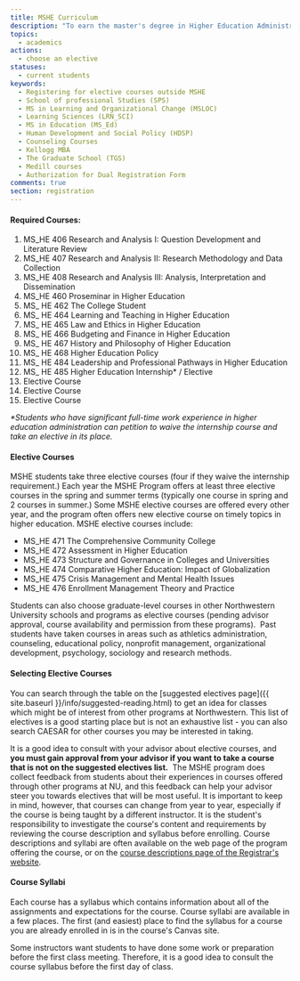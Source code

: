 ```yaml
---
title: MSHE Curriculum
description: "To earn the master's degree in Higher Education Administration and Policy students must complete 15 graduate level courses, including core courses and electives."
topics:
  - academics
actions:
  - choose an elective
statuses:
  - current students
keywords:
  - Registering for elective courses outside MSHE
  - School of professional Studies (SPS)
  - MS in Learning and Organizational Change (MSLOC)
  - Learning Sciences (LRN_SCI)
  - MS in Education (MS_Ed)
  - Human Development and Social Policy (HDSP)
  - Counseling Courses
  - Kellogg MBA
  - The Graduate School (TGS)
  - Medill courses
  - Authorization for Dual Registration Form
comments: true
section: registration
---
```



#### Required Courses:

1. MS_HE 406 Research and Analysis I: Question Development and Literature Review
2. MS_HE 407 Research and Analysis II: Research Methodology and Data Collection
3. MS_HE 408 Research and Analysis III: Analysis, Interpretation and Dissemination
4. MS_HE 460 Proseminar in Higher Education
5. MS_ HE 462 The College Student
6. MS_ HE 464 Learning and Teaching in Higher Education
7. MS_ HE 465 Law and Ethics in Higher Education
8. MS_ HE 466 Budgeting and Finance in Higher Education
9. MS_ HE 467 History and Philosophy of Higher Education
10. MS_ HE 468 Higher Education Policy
11. MS_ HE 484 Leadership and Professional Pathways in Higher Education
12. MS_ HE 485 Higher Education Internship\* / Elective
13. Elective Course
14. Elective Course
15. Elective Course


*\*Students who have significant full-time work experience in higher education administration can petition to waive the internship course and take an elective in its place.*

#### Elective Courses

MSHE students take three elective courses (four if they waive the internship requirement.) Each year the MSHE Program offers at least three elective courses in the spring and summer terms (typically one course in spring and 2 courses in summer.) Some MSHE elective courses are offered every other year, and the program often offers new elective course on timely topics in higher education. MSHE elective courses include:

* MS_HE 471 The Comprehensive Community College
* MS_HE 472 Assessment in Higher Education
* MS_HE 473 Structure and Governance in Colleges and Universities
* MS_HE 474 Comparative Higher Education: Impact of Globalization
* MS_HE 475 Crisis Management and Mental Health Issues
* MS_HE 476 Enrollment Management Theory and Practice


Students can also choose graduate-level courses in other Northwestern University schools and programs as elective courses (pending advisor approval, course availability and permission from these programs).&nbsp; Past students have taken courses in areas such as athletics administration, counseling, educational policy, nonprofit management, organizational development, psychology, sociology and research methods.

#### Selecting Elective Courses

You can search through the table on the [suggested electives page]({{ site.baseurl }}/info/suggested-reading.html) to get an idea for classes which might be of interest from other programs at Northwestern. This list of electives is a good starting place but is not an exhaustive list - you can also search CAESAR for other courses you may be interested in taking.&nbsp;

It is a good idea to consult with your advisor about elective courses, and **you must gain approval from your advisor if you want to take a course that is not on the suggested electives list.**&nbsp; The MSHE program does collect feedback from students about their experiences in courses offered through other programs at NU, and this feedback can help your advisor steer you towards electives that will be most useful. It is important to keep in mind, however, that courses can change from year to year, especially if the course is being taught by a different instructor. It is the student's responsibility to investigate the course's content and requirements by reviewing the course description and syllabus before enrolling. Course descriptions and syllabi are often available on the web page of the program offering the course, or on the [course descriptions page of the Registrar's website](http://www.northwestern.edu/class-descriptions/).

#### Course Syllabi

Each course has a syllabus which contains information about all of the assignments and expectations for the course. Course syllabi are available in a few places. The first (and easiest) place to find the syllabus for a course you are already enrolled in is in the course's Canvas site.&nbsp;

Some instructors want students to have done some work or preparation before the first class meeting. Therefore, it is a good idea to consult the course syllabus before the first day of class.